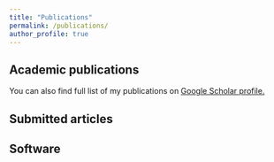 ```yaml
---
title: "Publications"
permalink: /publications/
author_profile: true
---
```


## Academic publications

You can also find full list of my publications on [Google Scholar profile.](https://scholar.google.com/citations?user=iVs_vmIAAAAJ)



## Submitted articles



## Software